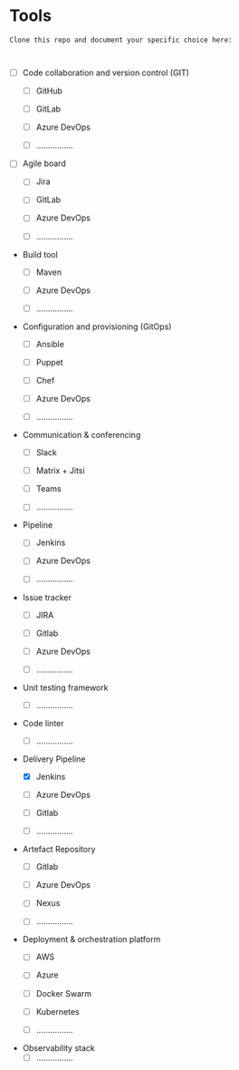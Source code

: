 # Tools

```
Clone this repo and document your specific choice here:



```

- [ ] Code collaboration and version control (GIT)
    - [ ] GitHub
    - [ ] GitLab
    - [ ] Azure DevOps
    - [ ] ................


- [ ] Agile board
    - [ ] Jira
    - [ ] GitLab
    - [ ] Azure DevOps
    - [ ] ................


- Build tool
    - [ ] Maven
    - [ ] Azure DevOps
    - [ ] ................


- Configuration and provisioning (GitOps)
    - [ ] Ansible
    - [ ] Puppet
    - [ ] Chef
    - [ ] Azure DevOps
    - [ ] ................


- Communication & conferencing
    - [ ] Slack
    - [ ] Matrix + Jitsi
    - [ ] Teams
    - [ ] ................


- Pipeline
    - [ ] Jenkins
    - [ ] Azure DevOps
    - [ ] ................


- Issue tracker
    - [ ] JIRA
    - [ ] Gitlab
    - [ ] Azure DevOps
    - [ ] ................


- Unit testing framework
    - [ ] ................


- Code linter
    - [ ] ................


- Delivery Pipeline
    - [x] Jenkins
    - [ ] Azure DevOps
    - [ ] Gitlab
    - [ ] ................


- Artefact Repository
    - [ ] Gitlab
    - [ ] Azure DevOps
    - [ ] Nexus
    - [ ] ................


- Deployment & orchestration platform
    - [ ] AWS
    - [ ] Azure
    - [ ] Docker Swarm
    - [ ] Kubernetes
    - [ ] ................


- Observability stack
    - [ ] ................
